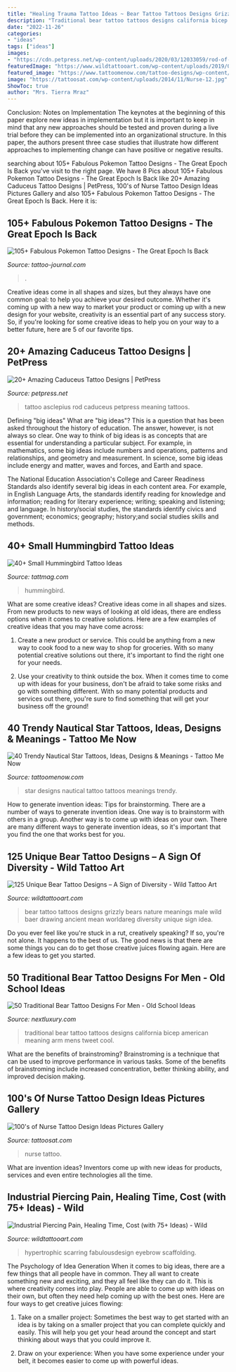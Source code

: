 ```yaml
---
title: "Healing Trauma Tattoo Ideas ~ Bear Tattoo Tattoos Designs Grizzly Bears Nature Meanings Male Wild Baer Drawing Ancient Mean Worldareg Diversity Unique Sign Idea"
description: "Traditional bear tattoo tattoos designs california bicep american meaning arm mens tweet cool"
date: "2022-11-26"
categories:
- "ideas"
tags: ["ideas"]
images:
- "https://cdn.petpress.net/wp-content/uploads/2020/03/12033059/rod-of-asclepius-tattoo-style.jpg"
featuredImage: "https://www.wildtattooart.com/wp-content/uploads/2019/07/industrial-piercings-15.jpg"
featured_image: "https://www.tattoomenow.com/tattoo-designs/wp-content/uploads/2020/04/nautical-star-tattoos-17.jpg"
image: "https://tattoosat.com/wp-content/uploads/2014/11/Nurse-12.jpg"
ShowToc: true
author: "Mrs. Tierra Mraz"
---
```



Conclusion: Notes on Implementation
The keynotes at the beginning of this paper explore new ideas in implementation but it is important to keep in mind that any new approaches should be tested and proven during a live trial before they can be implemented into an organizational structure. In this paper, the authors present three case studies that illustrate how different approaches to implementing change can have positive or negative results.

	

		
searching about 105+ Fabulous Pokemon Tattoo Designs - The Great Epoch Is Back you've visit to the right page. We have 8 Pics about 105+ Fabulous Pokemon Tattoo Designs - The Great Epoch Is Back like 20+ Amazing Caduceus Tattoo Designs | PetPress, 100&#039;s of Nurse Tattoo Design Ideas Pictures Gallery and also 105+ Fabulous Pokemon Tattoo Designs - The Great Epoch Is Back. Here it is:
		
    
## 105+ Fabulous Pokemon Tattoo Designs - The Great Epoch Is Back

<img loading=lazy src="https://tattoo-journal.com/wp-content/uploads/2016/08/pokemon-tattoo61.jpg" onerror="this.onerror=null;this.src='https://tse1.mm.bing.net/th?id=OIP.geiUUZFM2iu-Sj2eVuhSlQHaHa&amp;pid=15.1';" alt="105+ Fabulous Pokemon Tattoo Designs - The Great Epoch Is Back">

_Source: tattoo-journal.com_

>. 

	

Creative ideas come in all shapes and sizes, but they always have one common goal: to help you achieve your desired outcome. Whether it's coming up with a new way to market your product or coming up with a new design for your website, creativity is an essential part of any success story. So, if you're looking for some creative ideas to help you on your way to a better future, here are 5 of our favorite tips.

    
## 20+ Amazing Caduceus Tattoo Designs | PetPress

<img loading=lazy src="https://cdn.petpress.net/wp-content/uploads/2020/03/12033059/rod-of-asclepius-tattoo-style.jpg" onerror="this.onerror=null;this.src='https://tse2.mm.bing.net/th?id=OIP.5w8EtsZDvIHpYgldQtwtLwHaJ4&amp;pid=15.1';" alt="20+ Amazing Caduceus Tattoo Designs | PetPress">

_Source: petpress.net_

>tattoo asclepius rod caduceus petpress meaning tattoos. 

	

Defining "big ideas"
What are "big ideas"? This is a question that has been asked throughout the history of education. The answer, however, is not always so clear.
One way to think of big ideas is as concepts that are essential for understanding a particular subject. For example, in mathematics, some big ideas include numbers and operations, patterns and relationships, and geometry and measurement. In science, some big ideas include energy and matter, waves and forces, and Earth and space.

The National Education Association's College and Career Readiness Standards also identify several big ideas in each content area. For example, in English Language Arts, the standards identify reading for knowledge and information; reading for literary experience; writing; speaking and listening; and language. In history/social studies, the standards identify civics and government; economics; geography; history;and social studies skills and methods.

    
## 40+ Small Hummingbird Tattoo Ideas

<img loading=lazy src="https://tattmag.com/wp-content/uploads/2021/05/Small-Hummingbird-Tattoo-14.jpg" onerror="this.onerror=null;this.src='https://tse1.mm.bing.net/th?id=OIP.A0uomdL_-efTbVP_VFJHIwHaMY&amp;pid=15.1';" alt="40+ Small Hummingbird Tattoo Ideas">

_Source: tattmag.com_

>hummingbird. 

	

What are some creative ideas?
Creative ideas come in all shapes and sizes. From new products to new ways of looking at old ideas, there are endless options when it comes to creative solutions. Here are a few examples of creative ideas that you may have come across: 
1. Create a new product or service. This could be anything from a new way to cook food to a new way to shop for groceries. With so many potential creative solutions out there, it's important to find the right one for your needs. 

2. Use your creativity to think outside the box. When it comes time to come up with ideas for your business, don't be afraid to take some risks and go with something different. With so many potential products and services out there, you're sure to find something that will get your business off the ground! 


    
## 40 Trendy Nautical Star Tattoos, Ideas, Designs &amp; Meanings - Tattoo Me Now

<img loading=lazy src="https://www.tattoomenow.com/tattoo-designs/wp-content/uploads/2020/04/nautical-star-tattoos-17.jpg" onerror="this.onerror=null;this.src='https://tse1.mm.bing.net/th?id=OIP.wmNAXpBb92GzO71dkE7luwAAAA&amp;pid=15.1';" alt="40 Trendy Nautical Star Tattoos, Ideas, Designs &amp; Meanings - Tattoo Me Now">

_Source: tattoomenow.com_

>star designs nautical tattoo tattoos meanings trendy. 

	

How to generate invention ideas: Tips for brainstorming.
There are a number of ways to generate invention ideas. One way is to brainstorm with others in a group. Another way is to come up with ideas on your own. There are many different ways to generate invention ideas, so it's important that you find the one that works best for you.

    
## 125 Unique Bear Tattoo Designs – A Sign Of Diversity - Wild Tattoo Art

<img loading=lazy src="https://www.wildtattooart.com/wp-content/uploads/2019/01/bear-tattoos-2601198.jpg" onerror="this.onerror=null;this.src='https://tse2.mm.bing.net/th?id=OIP.EdwAmY5kzoan720vuWADMAHaHa&amp;pid=15.1';" alt="125 Unique Bear Tattoo Designs – A Sign of Diversity - Wild Tattoo Art">

_Source: wildtattooart.com_

>bear tattoo tattoos designs grizzly bears nature meanings male wild baer drawing ancient mean worldareg diversity unique sign idea. 

	

Do you ever feel like you're stuck in a rut, creatively speaking? If so, you're not alone. It happens to the best of us. The good news is that there are some things you can do to get those creative juices flowing again. Here are a few ideas to get you started.

    
## 50 Traditional Bear Tattoo Designs For Men - Old School Ideas

<img loading=lazy src="http://nextluxury.com/wp-content/uploads/mens-california-republic-traditional-bear-inner-arm-bicep-tattoos.jpg" onerror="this.onerror=null;this.src='https://tse4.mm.bing.net/th?id=OIP.60ByxdVzlIpGXny4c15I2QHaLG&amp;pid=15.1';" alt="50 Traditional Bear Tattoo Designs For Men - Old School Ideas">

_Source: nextluxury.com_

>traditional bear tattoo tattoos designs california bicep american meaning arm mens tweet cool. 

	

What are the benefits of brainstroming?
Brainstroming is a technique that can be used to improve performance in various tasks. Some of the benefits of brainstroming include increased concentration, better thinking ability, and improved decision making.

    
## 100&#039;s Of Nurse Tattoo Design Ideas Pictures Gallery

<img loading=lazy src="https://tattoosat.com/wp-content/uploads/2014/11/Nurse-12.jpg" onerror="this.onerror=null;this.src='https://tse4.mm.bing.net/th?id=OIP.zRJpZZgfu5RJPz9p_zDOVAHaLF&amp;pid=15.1';" alt="100&#039;s of Nurse Tattoo Design Ideas Pictures Gallery">

_Source: tattoosat.com_

>nurse tattoo. 

	

What are invention ideas?
Inventors come up with new ideas for products, services and even entire technologies all the time.

    
## Industrial Piercing Pain, Healing Time, Cost (with 75+ Ideas) - Wild

<img loading=lazy src="https://www.wildtattooart.com/wp-content/uploads/2019/07/industrial-piercings-15.jpg" onerror="this.onerror=null;this.src='https://tse2.mm.bing.net/th?id=OIP.itxdZNz3zgMoIJY_1pd-XwHaJ4&amp;pid=15.1';" alt="Industrial Piercing Pain, Healing Time, Cost (with 75+ Ideas) - Wild">

_Source: wildtattooart.com_

>hypertrophic scarring fabulousdesign eyebrow scaffolding. 

	

The Psychology of Idea Generation
When it comes to big ideas, there are a few things that all people have in common. They all want to create something new and exciting, and they all feel like they can do it. This is where creativity comes into play. People are able to come up with ideas on their own, but often they need help coming up with the best ones. Here are four ways to get creative juices flowing:
1. Take on a smaller project: Sometimes the best way to get started with an idea is by taking on a smaller project that you can complete quickly and easily. This will help you get your head around the concept and start thinking about ways that you could improve it.

2. Draw on your experience: When you have some experience under your belt, it becomes easier to come up with powerful ideas.

